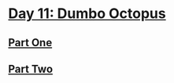 # [Day 11: Dumbo Octopus](https://adventofcode.com/2021/day/11)

## [Part One](https://adventofcode.com/2021/day/11#part1)

## [Part Two](https://adventofcode.com/2021/day/11#part2)
